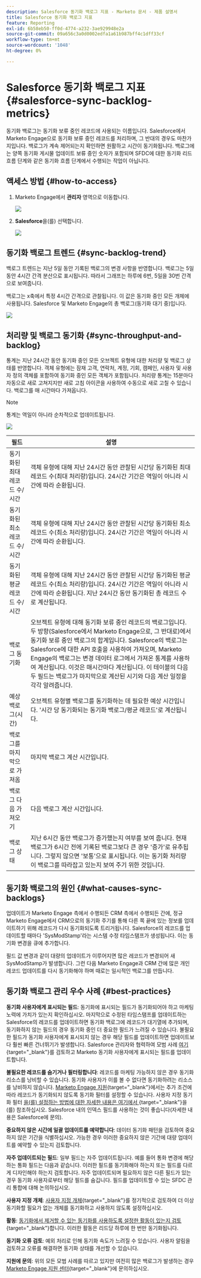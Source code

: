 ```yaml
---
description: Salesforce 동기화 백로그 지표 - Marketo 문서 - 제품 설명서
title: Salesforce 동기화 백로그 지표
feature: Reporting
exl-id: 6b58eb50-ff0d-4774-a232-3ae929948e2a
source-git-commit: 09a656c3a0d0002edfa1a61b987bff4c1dff33cf
workflow-type: tm+mt
source-wordcount: '1048'
ht-degree: 0%

---
```


# Salesforce 동기화 백로그 지표  {#salesforce-sync-backlog-metrics}

동기화 백로그는 동기화 보류 중인 레코드에 사용되는 이름입니다. Salesforce에서 Marketo Engage으로 동기화 보류 중인 레코드를 처리하며, 그 반대의 경우도 마찬가지입니다. 백로그가 계속 제어되는지 확인하면 원활하고 시간이 동기화됩니다. 백로그에는 양쪽 동기화 게시물 업데이트 보류 중인 숫자가 포함되며 SFDC에 대한 동기화 리드 흐름 단계와 같은 동기화 흐름 단계에서 수행되는 작업이 아닙니다.

## 액세스 방법 {#how-to-access}

1. Marketo Engage에서 **관리자** 영역으로 이동합니다.

   ![](assets/salesforce-sync-backlog-metrics-1.png)

1. **Salesforce**&#x200B;을(를) 선택합니다.

   ![](assets/salesforce-sync-backlog-metrics-2.png)

## 동기화 백로그 트렌드 {#sync-backlog-trend}

백로그 트렌드는 지난 5일 동안 기록된 백로그의 변경 사항을 반영합니다. 백로그는 5일 동안 4시간 간격 분산으로 표시됩니다. 따라서 그래프는 하루에 6번, 5일을 30번 간격으로 보여줍니다.

백로그는 x축에서 특정 4시간 간격으로 관찰됩니다. 이 값은 동기화 중인 모든 개체에 사용됩니다. Salesforce 및 Marketo Engage의 총 백로그(동기화 대기 중)입니다.

![](assets/salesforce-sync-backlog-metrics-3.png)

## 처리량 및 백로그 동기화 {#sync-throughput-and-backlog}

통계는 지난 24시간 동안 동기화 중인 모든 오브젝트 유형에 대한 처리량 및 백로그 상태를 반영합니다. 객체 유형에는 잠재 고객, 연락처, 계정, 기회, 캠페인, 사용자 및 사용자 정의 객체를 포함하여 동기화 중인 모든 객체가 포함됩니다. 처리량 통계는 15분마다 자동으로 새로 고쳐지지만 새로 고침 아이콘을 사용하여 수동으로 새로 고칠 수 있습니다. 백로그를 매 시간마다 가져옵니다.

>[!NOTE]
>
>통계는 역일이 아니라 순차적으로 업데이트됩니다.

![](assets/salesforce-sync-backlog-metrics-4.png)

<table><thead>
  <tr>
    <th>필드</th>
    <th>설명</th>
  </tr></thead>
<tbody>
  <tr>
    <td>동기화된 최대 레코드 수/시간</td>
    <td>객체 유형에 대해 지난 24시간 동안 관찰된 시간당 동기화된 최대 레코드 수(최대 처리량)입니다. 24시간 기간은 역일이 아니라 시간에 따라 순환됩니다.</td>
  </tr>
  <tr>
    <td>동기화된 최소 레코드 수/시간</td>
    <td>객체 유형에 대해 지난 24시간 동안 관찰된 시간당 동기화된 최소 레코드 수(최소 처리량)입니다. 24시간 기간은 역일이 아니라 시간에 따라 순환됩니다.</td>
  </tr>
  <tr>
    <td>동기화된 평균 레코드 수/시간</td>
    <td>객체 유형에 대해 지난 24시간 동안 관찰된 시간당 동기화된 평균 레코드 수(최소 처리량)입니다. 24시간 기간은 역일이 아니라 시간에 따라 순환됩니다. 지난 24시간 동안 동기화된 총 레코드 수로 계산됩니다.</td>
  </tr>
  <tr>
    <td>백로그 동기화</td>
    <td>오브젝트 유형에 대해 동기화 보류 중인 레코드의 백로그입니다. 두 방향(Salesforce에서 Marketo Engage으로, 그 반대로)에서 동기화 보류 중인 백로그의 합계입니다. Salesforce의 백로그는 Salesforce에 대한 API 호출을 사용하여 가져오며, Marketo Engage의 백로그는 변경 데이터 로그에서 가져온 통계를 사용하여 계산됩니다. 이것은 매시간마다 계산됩니다. 이 테이블의 다음 두 필드는 백로그가 마지막으로 계산된 시기와 다음 계산 일정을 각각 알려줍니다.</td>
  </tr>
  <tr>
    <td>예상 백로그(시간)</td>
    <td>오브젝트 유형별 백로그를 동기화하는 데 필요한 예상 시간입니다. '시간 당 동기화되는 동기화 백로그/평균 레코드'로 계산됩니다.</td>
  </tr>
  <tr>
    <td>백로그를 마지막으로 가져옴</td>
    <td>마지막 백로그 계산 시간입니다.</td>
  </tr>
  <tr>
    <td>백로그 다음 가져오기</td>
    <td>다음 백로그 계산 시간입니다.</td>
  </tr>
  <tr>
    <td>백로그 상태</td>
    <td>지난 6시간 동안 백로그가 증가했는지 여부를 보여 줍니다. 현재 백로그가 6시간 전에 기록된 백로그보다 큰 경우 '증가'로 유추됩니다. 그렇지 않으면 '보통'으로 표시됩니다. 이는 동기화 처리량이 백로그를 따라잡고 있는지 보여 주기 위한 것입니다.</td>
  </tr>
</tbody></table>

## 동기화 백로그의 원인 {#what-causes-sync-backlogs}

업데이트가 Marketo Engage 측에서 수행되든 CRM 측에서 수행되든 간에, 정규 Marketo Engage에서 CRM으로의 동기화 주기를 통해 다른 쪽 끝에 있는 정보를 업데이트하기 위해 레코드가 다시 동기화되도록 트리거됩니다. Salesforce의 레코드를 업데이트할 때마다 &#39;SysModStamp&#39;라는 시스템 수정 타임스탬프가 생성됩니다. 이는 동기화 변경을 큐에 추가합니다.

필드 값 변경과 같이 대량의 업데이트가 이루어지면 많은 레코드가 변경되어 새 SysModStamp가 발생합니다. 그런 다음 Marketo Engage과 CRM 간에 많은 개인 레코드 업데이트를 다시 동기화해야 하며 때로는 일시적인 백로그를 만듭니다.

## 동기화 백로그 관리 우수 사례 {#best-practices}

**동기화 사용자에게 표시되는 필드**: 동기화에 표시되는 필드가 동기화되어야 하고 마케팅 노력에 가치가 있는지 확인하십시오. 마지막으로 수정된 타임스탬프를 업데이트하는 Salesforce의 레코드를 업데이트하면 동기화 백로그에 레코드가 대기열에 추가되며, 동기화하지 않는 필드의 경우 동기화 중인 더 중요한 필드가 느려질 수 있습니다. 불필요한 필드가 동기화 사용자에게 표시되지 않는 경우 해당 필드를 업데이트하면 업데이트보다 훨씬 빠른 건너뛰기가 발생합니다. Salesforce 관리자와 협력하여 모범 사례 [여기](https://nation.marketo.com/t5/marketo-whisperer-blogs/best-practices-for-determining-which-fields-to-sync-with-marketo/ba-p/247449){target="_blank"}를 검토하고 Marketo 동기화 사용자에게 표시되는 필드를 업데이트합니다.

**불필요한 레코드를 숨기거나 필터링합니다**: 레코드를 마케팅 가능하지 않은 경우 동기화 리소스를 낭비할 수 있습니다. 동기화 사용자가 이를 볼 수 없다면 동기화하려는 리소스를 낭비하지 않습니다. [Marketo Engage 지원](https://nation.marketo.com/t5/support/ct-p/Support#_blank){target="_blank"}에서는 추가 조건에 따라 레코드가 동기화되지 않도록 동기화 필터를 설정할 수 있습니다. 사용자 지정 동기화 필터 [을(를) 설정하는 방법에 대한 자세한 내용은 여기에서 ](https://nation.marketo.com/t5/product-blogs/instructions-for-creating-a-custom-sync-rule/ba-p/242758){target="_blank"}을(를) 참조하십시오. Salesforce 내의 인덱스 필드를 사용하는 것이 좋습니다(자세한 내용은 Salesforce에 문의).

**중요하지 않은 시간에 일괄 업데이트를 예약합니다**: 데이터 동기화 패턴을 검토하여 중요하지 않은 기간을 식별하십시오. 가능한 경우 이러한 중요하지 않은 기간에 대량 업데이트를 예약할 수 있는지 검토합니다.

**자주 업데이트되는 필드**: 일부 필드는 자주 업데이트됩니다. 예를 들어 통화 변경에 해당하는 통화 필드는 다음과 같습니다. 이러한 필드를 동기화해야 하는지 또는 필드를 다르게 디자인해야 하는지 검토합니다. 자주 업데이트되며 필요하지 않은 다른 필드가 있는 경우 동기화 사용자로부터 해당 필드를 숨깁니다. 필드를 업데이트할 수 있는 SFDC 관리 통합에 대해 논의하십시오.

**사용자 지정 개체**: [사용자 지정 개체](https://experienceleague.adobe.com/en/docs/marketo/using/product-docs/crm-sync/salesforce-sync/sfdc-sync-details/sfdc-sync-custom-object-sync){target="_blank"}를 정기적으로 검토하여 더 이상 동기화할 필요가 없는 개체를 동기화하고 사용하지 않도록 설정하십시오.

**활동**: [동기화에서 제거할 수 있는 동기화를 사용하도록 설정한 활동이 있는지 검토](https://experienceleague.adobe.com/en/docs/marketo/using/product-docs/crm-sync/salesforce-sync/setup/optional-steps/customize-activities-sync){target="_blank"}합니다.  이러한 활동은 리드당 하루에 한 번만 동기화됩니다.

**동기화 오류 검토**: 예외 처리로 인해 동기화 속도가 느려질 수 있습니다. 사용자 알림을 검토하고 오류를 해결하면 동기화 상태를 개선할 수 있습니다.

**지원에 문의**: 위의 모든 모범 사례를 따르고 있지만 여전히 많은 백로그가 발생하는 경우 [Marketo Engage 지원 센터](https://nation.marketo.com/t5/support/ct-p/Support#_blank){target="_blank"}에 문의하십시오.
